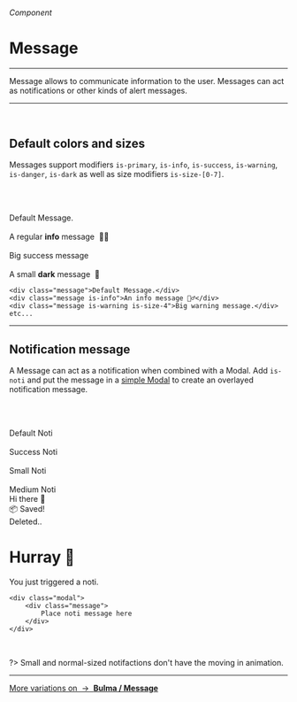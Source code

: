 <h6 class="is-uppercase has-text-grey">Component</h6><h1 class="title is-1 is-family-secondary">Message</h1>
<hr class="is-visible is-size-3">
<p class="subtitle is-5 is-family-secondary">
    <span class="has-text-weight-semibold">Message</span> allows to communicate information to the user. Messages can act as notifications or other kinds of alert messages.
</p>
<hr class="is-visible is-size-3"><br>

<h2 class="title is-3 is-family-sans-serif">Default colors and sizes</h2>

Messages support modifiers `is-primary`, `is-info`, `is-success`, `is-warning`, `is-danger`, `is-dark` as well as size modifiers `is-size-[0-7]`.

<br><br>

<div class="box is-medium has-background-white-bis is-marginless">
    <div class="message">Default Message.</div>
    <br>
    <div class="message is-info">A regular <strong>info</strong> message&nbsp; 💁‍♂️</div>
    <br>
    <div class="message is-size-4 is-success">Big success message</div>
    <br>
    <div class="message is-dark is-size-7">A small <strong>dark</strong> message&nbsp; 👀</div>
</div>

    <div class="message">Default Message.</div>
    <div class="message is-info">An info message 💁‍♂️</div>
    <div class="message is-warning is-size-4">Big warning message.</div>
    etc...
<hr class="is-visible is-size-1">

<h2 class="title is-3 is-family-sans-serif">Notification message</h2>

A Message can act as a notification when combined with a Modal. Add `is-noti` and put the message in a <a href="#/modal">simple Modal</a> to create an overlayed notification message.

<br><br>

<div class="box has-background-white-bis is-medium is-marginless has-text-centered">
    <div class="button is-rounded" onclick="openModal('3')">Default Noti</div>&nbsp; &nbsp;
    <div class="button is-success is-rounded" onclick="openModal('9')">Success Noti</div>&nbsp; &nbsp;
    <div class="button is-danger is-rounded" onclick="openModal('4')">Small Noti</div>&nbsp; &nbsp;
    <div class="button is-primary is-shadowed is-rounded" onclick="openModal('5')">Medium Noti</div>
</div>

<div id="js-modal3" class="modal" onclick="closeModal('3')">
    <div class="message is-noti">
        Hi there 👋
    </div>
</div>
<div id="js-modal9" class="modal" onclick="closeModal('9')">
    <div class="message is-noti is-success is-size-5">
        📦 Saved! 
    </div>
</div>
<div id="js-modal4" class="modal" onclick="closeModal('4')">
    <div class="message is-noti is-danger is-size-7">
        Deleted..
    </div>
</div>
<div id="js-modal5" class="modal" onclick="closeModal('5')">
    <div class="message is-noti is-primary is-medium">
        <h1 class="title is-4 has-text-weight-bold">Hurray 🎉</h1>
        You just triggered a noti.
    </div>
</div>

    <div class="modal">
        <div class="message">
            Place noti message here
        </div>  
    </div>
<br>

?> Small and normal-sized notifactions don't have the moving in animation.

<hr>

<a href="https://bulma.io/documentation/components/message/" target="blank" class="box is-well has-text-grey">
    More variations on &nbsp;→&nbsp; <strong class="has-text-primary">Bulma / Message</strong>
</a>
